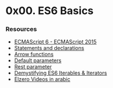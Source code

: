 # 0x00. ES6 Basics

### Resources

- [ECMAScript 6 - ECMAScript 2015](https://www.w3schools.com/js/js_es6.asp)
- [Statements and declarations](https://developer.mozilla.org/en-US/docs/Web/JavaScript/Reference/Statements)
- [Arrow functions](https://developer.mozilla.org/en-US/docs/Web/JavaScript/Reference/Functions/Arrow_functions)
- [Default parameters]()
- [Rest parameter](https://developer.mozilla.org/en-US/docs/Web/JavaScript/Reference/Functions/rest_parameters)
- [Demystifying ES6 Iterables & Iterators](https://www.freecodecamp.org/news/demystifying-es6-iterables-iterators-4bdd0b084082/)
- [Elzero Videos in arabic](https://www.youtube.com/watch?v=8DuOPN33rxQ&list=PLDoPjvoNmBAy3siU1b04xY24ZlstofO9M&index=10)

#
